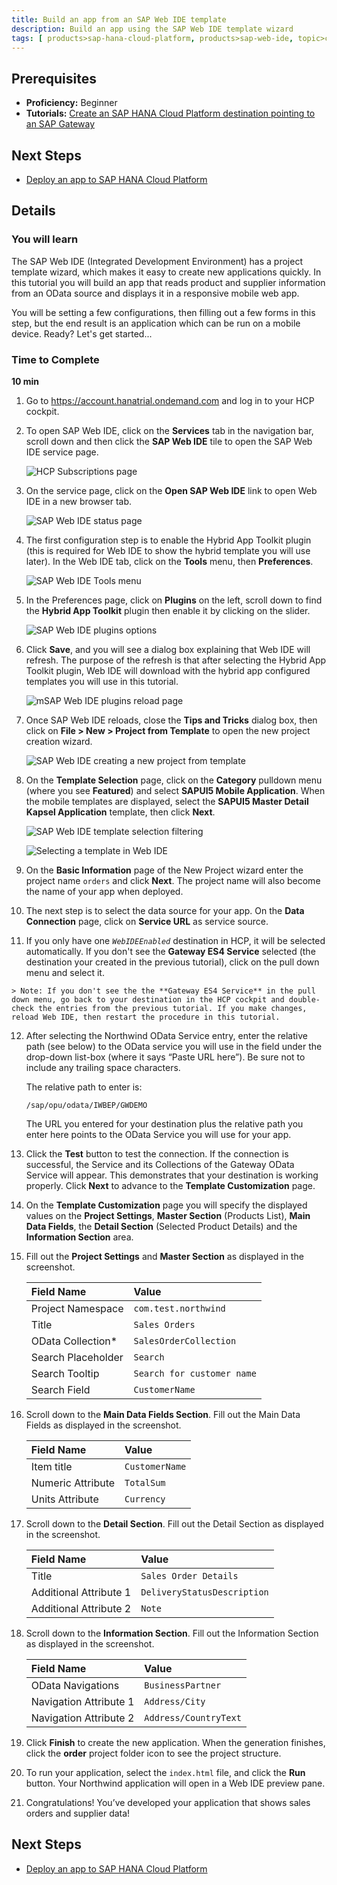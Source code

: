 ```yaml
---
title: Build an app from an SAP Web IDE template
description: Build an app using the SAP Web IDE template wizard
tags: [ products>sap-hana-cloud-platform, products>sap-web-ide, topic>cloud, topic>html5, topic>mobile, topic>odata, topic>sapui5, tutorial>beginner ]
---
```

## Prerequisites
 - **Proficiency:** Beginner
 - **Tutorials:** [Create an SAP HANA Cloud Platform destination pointing to an SAP Gateway](http://go.sap.com/developer/tutorials/teched-2016-3.html)

## Next Steps
 - [Deploy an app to SAP HANA Cloud Platform](http://go.sap.com/developer/tutorials/hcp-gw2.html)

## Details

### You will learn
The SAP Web IDE (Integrated Development Environment) has a project template wizard, which makes it easy to create new applications quickly. In this tutorial you will build an app that reads product and supplier information from an OData source and displays it in a responsive mobile web app.

You will be setting a few configurations, then filling out a few forms in this step, but the end result is an application which can be run on a mobile device.  Ready?  Let's get started...

### Time to Complete
**10 min**


1. Go to <https://account.hanatrial.ondemand.com> and log in to your HCP cockpit.

2. To open SAP Web IDE, click on the **Services** tab in the navigation bar, scroll down and then click the **SAP Web IDE** tile to open the SAP Web IDE service page.

    ![HCP Subscriptions page](https://raw.githubusercontent.com/SAPDocuments/Tutorials/master/tutorials/hcp-template-mobile-web-app/mob1-2_2.png)

3. On the service page, click on the **Open SAP Web IDE** link to open Web IDE in a new browser tab.

    ![SAP Web IDE status page](https://raw.githubusercontent.com/SAPDocuments/Tutorials/master/tutorials/hcp-template-mobile-web-app/mob1-2_3.png)

4. The first configuration step is to enable the Hybrid App Toolkit plugin (this is required for Web IDE to show the hybrid template you will use later). In the Web IDE tab, click on the **Tools** menu, then **Preferences**.

    ![SAP Web IDE Tools menu](https://raw.githubusercontent.com/SAPDocuments/Tutorials/master/tutorials/hcp-template-mobile-web-app/mob1-2_4.png)

5. In the Preferences page, click on **Plugins** on the left, scroll down to find the **Hybrid App Toolkit** plugin then enable it by clicking on the slider.

    ![SAP Web IDE plugins options](https://raw.githubusercontent.com/SAPDocuments/Tutorials/master/tutorials/hcp-template-mobile-web-app/mob1-2_5.png)

6. Click **Save**, and you will see a dialog box explaining that Web IDE will refresh. The purpose of the refresh is that after selecting the Hybrid App Toolkit plugin, Web IDE will download with the hybrid app configured templates you will use in this tutorial.

    ![mSAP Web IDE plugins reload page](https://raw.githubusercontent.com/SAPDocuments/Tutorials/master/tutorials/hcp-template-mobile-web-app/mob1-2_6.png)

7. Once SAP Web IDE reloads, close the **Tips and Tricks** dialog box, then click on **File > New > Project from Template** to open the new project creation wizard.

    ![SAP Web IDE creating a new project from template](https://raw.githubusercontent.com/SAPDocuments/Tutorials/master/tutorials/hcp-template-mobile-web-app/mob1-2_7.png)

8. On the **Template Selection** page, click on the **Category** pulldown menu (where you see **Featured**) and select **SAPUI5 Mobile Application**. When the mobile templates are displayed, select the **SAPUI5 Master Detail Kapsel Application** template, then click **Next**.

    ![SAP Web IDE template selection filtering](https://raw.githubusercontent.com/SAPDocuments/Tutorials/master/tutorials/hcp-template-mobile-web-app/mob1-2_8a.png)

    ![Selecting a template in Web IDE](https://raw.githubusercontent.com/SAPDocuments/Tutorials/master/tutorials/hcp-template-mobile-web-app/mob1-2_8b.png)

9. On the **Basic Information** page of the New Project wizard enter the project name `orders` and click **Next**. The project name will also become the name of your app when deployed.


10. The next step is to select the data source for your app. On the **Data Connection** page, click on **Service URL** as service source.


11.  If you only have one *`WebIDEEnabled`* destination in HCP, it will be selected automatically. If you don't see the **Gateway ES4 Service** selected (the destination your created in the previous tutorial), click on the pull down menu and select it.

    > Note: If you don't see the the **Gateway ES4 Service** in the pull down menu, go back to your destination in the HCP cockpit and double-check the entries from the previous tutorial. If you make changes, reload Web IDE, then restart the procedure in this tutorial.

12. After selecting the Northwind OData Service entry, enter the relative path (see below) to the OData service you will use in the field under the drop-down list-box (where it says “Paste URL here”). Be sure not to include any trailing space characters. 

    The relative path to enter is: 
    
    ```
    /sap/opu/odata/IWBEP/GWDEMO
    ```
    
    The URL you entered for your destination plus the relative path you enter here points to the OData Service you will use for your app.


13. Click the **Test** button to test the connection. If the connection is successful, the Service and its Collections of the Gateway OData Service will appear. This demonstrates that your destination is working properly. Click **Next** to advance to the **Template Customization** page.


14. On the **Template Customization** page you will specify the displayed values on the **Project Settings**, **Master Section** (Products List), **Main Data Fields**, the **Detail Section** (Selected Product Details) and the **Information Section** area.


15. Fill out the **Project Settings** and **Master Section** as displayed in the screenshot.

    Field Name                  |  Value
    :---------------------------| :-------------
    Project Namespace           | `com.test.northwind`
    Title                       | `Sales Orders`
    OData Collection*           | `SalesOrderCollection`
    Search Placeholder          | `Search `
    Search Tooltip              | `Search for customer name`
    Search Field                | `CustomerName`


16. Scroll down to the **Main Data Fields Section**. Fill out the Main Data Fields as displayed in the screenshot.

    Field Name          |  Value
    :-------------------| :-------------
    Item title          | `CustomerName`
    Numeric Attribute   | `TotalSum`
    Units Attribute     | `Currency`


17. Scroll down to the **Detail Section**. Fill out the Detail Section as displayed in the screenshot.

    Field Name              |  Value
    :-----------------------| :-------------
    Title                   | `Sales Order Details`
    Additional Attribute 1  | `DeliveryStatusDescription`
    Additional Attribute 2  | `Note`


18. Scroll down to the **Information Section**. Fill out the Information Section as displayed in the screenshot.

    Field Name              |  Value
    :-----------------------| :-------------
    OData Navigations       | `BusinessPartner`
    Navigation Attribute 1  | `Address/City`
    Navigation Attribute 2  | `Address/CountryText`


19. Click **Finish** to create the new application. When the generation finishes, click the **order** project folder icon to see the project structure.


20. To run your application, select the `index.html` file, and click the **Run** button. Your Northwind application will open in a Web IDE preview pane.


21. Congratulations! You’ve developed your application that shows sales orders and supplier data!


## Next Steps
 - [Deploy an app to SAP HANA Cloud Platform](http://go.sap.com/developer/tutorials/hcp-gw2.html)
